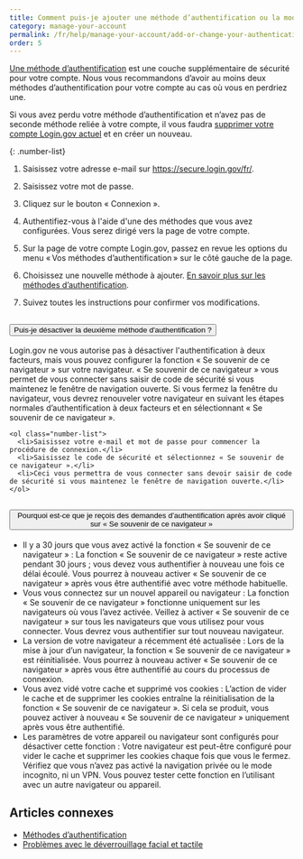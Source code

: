 ```yaml
---
title: Comment puis-je ajouter une méthode d’authentification ou la modifier sur mon compte ?
category: manage-your-account
permalink: /fr/help/manage-your-account/add-or-change-your-authentication-method/
order: 5
---
```


[Une méthode d’authentification](/fr/help/create-account/authentication-methods/) est une couche supplémentaire de sécurité pour votre compte. Nous vous recommandons d’avoir au moins deux méthodes d’authentification pour votre compte au cas où vous en perdriez une.

Si vous avez perdu votre méthode d’authentification et n’avez pas de seconde méthode reliée à votre compte, il vous faudra [supprimer votre compte Login.gov actuel](/fr/help/manage-your-account/delete-your-account/) et en créer un nouveau.

{: .number-list}

1. Saisissez votre adresse e-mail sur <https://secure.login.gov/fr/>.

2. Saisissez votre mot de passe.

3. Cliquez sur le bouton « Connexion ».

4. Authentifiez-vous à l'aide d'une des méthodes que vous avez configurées. Vous serez dirigé vers la page de votre compte.

5. Sur la page de votre compte Login.gov, passez en revue les options du menu « Vos méthodes d’authentification » sur le côté gauche de la page.

6. Choisissez une nouvelle méthode à ajouter. [En savoir plus sur les méthodes d’authentification](/fr/help/create-account/authentication-methods/).

7. Suivez toutes les instructions pour confirmer vos modifications.

<div class="usa-accordion usa-accordion--bordered margin-y-4">
  <h2 class="usa-accordion__heading">
    <button
      type="button"
      class="usa-accordion__button"
      aria-expanded="false"
      aria-controls="b-a1"
    >
      Puis-je désactiver la deuxième méthode d'authentification ?
    </button>
  </h2>
  <div id="b-a1" class="usa-accordion__content usa-prose">
    <p>Login.gov ne vous autorise pas à désactiver l'authentification à deux facteurs, mais vous pouvez configurer la fonction « Se souvenir de ce navigateur » sur votre navigateur. « Se souvenir de ce navigateur » vous permet de vous connecter sans saisir de code de sécurité si vous maintenez le fenêtre de navigation ouverte. Si vous fermez la fenêtre du navigateur, vous devrez renouveler votre navigateur en suivant les étapes normales d’authentification à deux facteurs et en sélectionnant « Se souvenir de ce navigateur ».</p>

    <ol class="number-list">
      <li>Saisissez votre e-mail et mot de passe pour commencer la procédure de connexion.</li>
      <li>Saisissez le code de sécurité et sélectionnez « Se souvenir de ce navigateur ».</li>
      <li>Ceci vous permettra de vous connecter sans devoir saisir de code de sécurité si vous maintenez le fenêtre de navigation ouverte.</li>
    </ol>
  </div>
</div>

<div class="usa-accordion usa-accordion--bordered margin-y-4">
  <h2 class="usa-accordion__heading">
    <button
      type="button"
      class="usa-accordion__button"
      aria-expanded="false"
      aria-controls="b-a2"
    >
      Pourquoi est-ce que je reçois des demandes d’authentification après avoir cliqué sur « Se souvenir de ce navigateur »
    </button>
  </h2>
  <div id="b-a2" class="usa-accordion__content usa-prose">
    <ul>
      <li>Il y a 30 jours que vous avez activé la fonction « Se souvenir de ce navigateur » : La fonction « Se souvenir de ce navigateur » reste active pendant 30 jours ; vous devez vous authentifier à nouveau une fois ce délai écoulé. Vous pourrez à nouveau activer « Se souvenir de ce navigateur » après vous être authentifié avec votre méthode habituelle.</li>
      <li>Vous vous connectez sur un nouvel appareil ou navigateur :  La fonction « Se souvenir de ce navigateur » fonctionne uniquement sur les navigateurs où vous l’avez activée. Veillez à activer « Se souvenir de ce navigateur » sur tous les navigateurs que vous utilisez pour vous connecter. Vous devrez vous authentifier sur tout nouveau navigateur.</li>
      <li>La version de votre navigateur a récemment été actualisée : Lors de la mise à jour d’un navigateur, la fonction « Se souvenir de ce navigateur » est réinitialisée. Vous pourrez à nouveau activer « Se souvenir de ce navigateur » après vous être authentifié au cours du processus de connexion.</li>
      <li>Vous avez vidé votre cache et supprimé vos cookies : L’action de vider le cache et de supprimer les cookies entraîne la réinitialisation de la fonction « Se souvenir de ce navigateur ». Si cela se produit, vous pouvez activer à nouveau « Se souvenir de ce navigateur » uniquement après vous être authentifié.</li>
      <li>Les paramètres de votre appareil ou navigateur sont configurés pour désactiver cette fonction : Votre navigateur est peut-être configuré pour vider le cache et supprimer les cookies chaque fois que vous le fermez. Vérifiez que vous n’avez pas activé la navigation privée ou le mode incognito, ni un VPN. Vous pouvez tester cette fonction en l’utilisant avec un autre navigateur ou appareil.</li>
    </ul>
  </div>
</div>


## Articles connexes

* [Méthodes d’authentification](/fr/help/create-account/authentication-methods/)
* [Problèmes avec le déverrouillage facial et tactile](/fr/help/trouble-signing-in/authentication/face-and-touch-unlock/)
